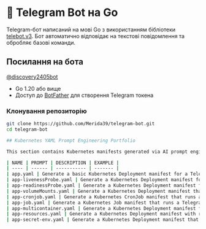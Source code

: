 # 🤖 Telegram Bot на Go

Telegram-бот написаний на мові Go з використанням бібліотеки [telebot.v3](https://pkg.go.dev/gopkg.in/telebot.v3). Бот автоматично відповідає на текстові повідомлення та обробляє базові команди.

##  Посилання на бота

[@discovery2405bot](https://t.me/discovery2405bot)

- Go 1.20 або вище
- Доступ до [BotFather](https://t.me/BotFather) для створення Telegram токена

###  Клонування репозиторію

```bash
git clone https://github.com/Merida39/telegram-bot.git
cd telegram-bot

## Kubernetes YAML Prompt Engineering Portfolio

This section contains Kubernetes manifests generated via AI prompt engineering as part of DevOps automation training.

| NAME | PROMPT | DESCRIPTION | EXAMPLE |
| ---- | ------ | ----------- | ------- |
| app.yaml | Generate a basic Kubernetes Deployment manifest for a Telegram Bot with 1 replica, exposing port 8080. | Simple deployment manifest. | [yaml/app.yaml](yaml/app.yaml) |
| app-livenessProbe.yaml | Generate a Kubernetes Deployment manifest for the Telegram Bot with liveness probe configured to check /health endpoint every 10 seconds. | Adds liveness probe. | [yaml/app-livenessProbe.yaml](yaml/app-livenessProbe.yaml) |
| app-readinessProbe.yaml | Generate a Kubernetes Deployment manifest for the Telegram Bot with readiness probe configured to check /ready endpoint with initial delay of 5 seconds. | Adds readiness probe. | [yaml/app-readinessProbe.yaml](yaml/app-readinessProbe.yaml) |
| app-volumeMounts.yaml | Generate a Kubernetes Deployment manifest that mounts a ConfigMap as a volume at /config in the Telegram Bot container. | Adds ConfigMap volume mount. | [yaml/app-volumeMounts.yaml](yaml/app-volumeMounts.yaml) |
| app-cronjob.yaml | Generate a Kubernetes CronJob manifest that runs a Telegram Bot batch job every day at midnight. | Kubernetes CronJob manifest. | [yaml/app-cronjob.yaml](yaml/app-cronjob.yaml) |
| app-job.yaml | Generate a Kubernetes Job manifest that runs a Telegram Bot batch job once with restart policy OnFailure. | Kubernetes Job manifest. | [yaml/app-job.yaml](yaml/app-job.yaml) |
| app-multicontainer.yaml | Generate a Kubernetes Deployment manifest for Telegram Bot with a sidecar container for logging. | Multi-container deployment. | [yaml/app-multicontainer.yaml](yaml/app-multicontainer.yaml) |
| app-resources.yaml | Generate a Kubernetes Deployment manifest with resource requests (CPU: 100m, Memory: 256Mi) and limits (CPU: 500m, Memory: 512Mi). | Adds resource requests and limits. | [yaml/app-resources.yaml](yaml/app-resources.yaml) |
| app-secret-env.yaml | Generate a Kubernetes Deployment manifest that loads environment variables from a Kubernetes Secret named "telegram-bot-secret". | Loads environment from secret. | [yaml/app-secret-env.yaml](yaml/app-secret-env.yaml) |

